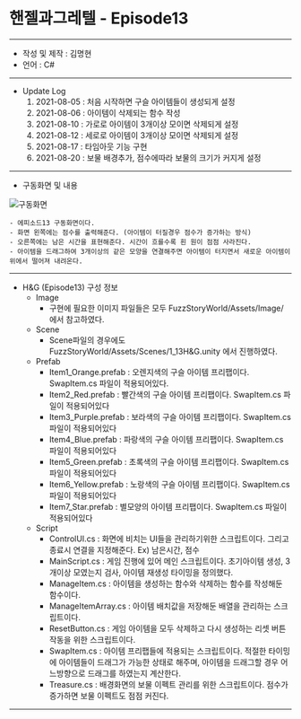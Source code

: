 # 핸젤과그레텔 - Episode13
***
 - 작성 및 제작 : 김명현
 - 언어 : C#
***
 - Update Log
     1) 2021-08-05 : 처음 시작하면 구슬 아이템들이 생성되게 설정
     2) 2021-08-06 : 아이템이 삭제되는 함수 작성
     3) 2021-08-10 : 가로로 아이템이 3개이상 모이면 삭제되게 설정
     4) 2021-08-12 : 세로로 아이템이 3개이상 모이면 삭제되게 설정
     5) 2021-08-17 : 타임아웃 기능 구현
     6) 2021-08-20 : 보물 배경추가, 점수에따라 보물의 크기가 커지게 설정
***
 - 구동화면 및 내용

![구동화면](https://user-images.githubusercontent.com/37494407/129817077-a7ef7fd9-9522-4b72-b063-7975fddb0188.png)



    - 에피소드13 구동화면이다.
    - 화면 왼쪽에는 점수를 출력해준다. (아이템이 터질경우 점수가 증가하는 방식)
    - 오른쪽에는 남은 시간을 표현해준다. 시간이 흐를수록 흰 원이 점점 사라진다.
    - 아이템을 드래그하여 3개이상의 같은 모양을 연결해주면 아이템이 터지면서 새로운 아이템이 위에서 떨어져 내려온다.
    
    
***

- H&G (Episode13) 구성 정보
  - Image
    - 구현에 필요한 이미지 파일들은 모두 FuzzStoryWorld/Assets/Image/ 에서 참고하였다.
  - Scene
    - Scene파일의 경우에도 FuzzStoryWorld/Assets/Scenes/1_13H&G.unity 에서 진행하였다.
  - Prefab
    - Item1_Orange.prefab : 오렌지색의 구슬 아이템 프리팹이다. SwapItem.cs 파일이 적용되어있다.
    - Item2_Red.prefab : 빨간색의 구슬 아이템 프리팹이다. SwapItem.cs 파일이 적용되어있다
    - Item3_Purple.prefab : 보라색의 구슬 아이템 프리팹이다. SwapItem.cs 파일이 적용되어있다
    - Item4_Blue.prefab : 파랑색의 구슬 아이템 프리팹이다. SwapItem.cs 파일이 적용되어있다
    - Item5_Green.prefab : 초록색의 구슬 아이템 프리팹이다. SwapItem.cs 파일이 적용되어있다
    - Item6_Yellow.prefab : 노랑색의 구슬 아이템 프리팹이다. SwapItem.cs 파일이 적용되어있다
    - Item7_Star.prefab : 별모양의 아이템 프리팹이다. SwapItem.cs 파일이 적용되어있다
  - Script
    - ControlUI.cs : 화면에 비치는 UI들을 관리하기위한 스크립트이다. 그리고 종료시 연결을 지정해준다. Ex) 남은시간, 점수
    - MainScript.cs : 게임 진행에 있어 메인 스크립트이다. 초기아이템 생성, 3개이상 모였는지 검사, 아이템 재생성 타이밍을 정의했다.
    - ManageItem.cs : 아이템을 생성하는 함수와 삭제하는 함수를 작성해둔 함수이다.
    - ManageItemArray.cs : 아이템 배치값을 저장해둔 배열을 관리하는 스크립트이다.
    - ResetButton.cs : 게임 아이템을 모두 삭제하고 다시 생성하는 리셋 버튼 작동을 위한 스크립트이다.
    - SwapItem.cs : 아이템 프리팹들에 적용되는 스크립트이다. 적절한 타이밍에 아이템들이 드래그가 가능한 상태로 해주며, 아이템을 드래그할 경우 어느방향으로 드래그를 하였는지 계산한다.
    - Treasure.cs : 배경화면의 보물 이펙트 관리를 위한 스크립트이다. 점수가 증가하면 보물 이펙트도 점점 커진다. 
    
***



